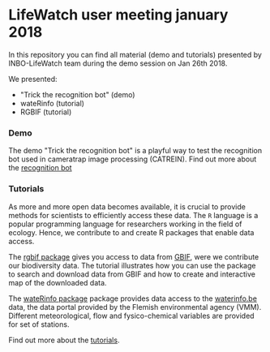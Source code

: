 # LifeWatch user meeting january 2018
In this repository you can find all material (demo and tutorials) presented by INBO-LifeWatch team during the demo session on Jan 26th 2018.

We presented:
- "Trick the recognition bot" (demo)
- wateRinfo (tutorial)
- RGBIF (tutorial)

### Demo

The demo "Trick the recognition bot" is a playful way to test the recognition bot used in cameratrap image processing (CATREIN). Find out more about the [recognition bot](./recognition_bot/README.md)

### Tutorials

As more and more open data becomes available, it is crucial to provide methods for scientists to efficiently access these data. The `R` language is a popular programming language for researchers working in the field of ecology. Hence, we contribute to and create R packages that enable data access.

The [rgbif package](https://github.com/ropensci/rgbif) gives you access to data from [GBIF](https://www.gbif.org/), were we contribute our biodiversity data. The tutorial illustrates how you can use the package to search and download data from GBIF and how to create and interactive map of the downloaded data.

The [wateRinfo package](https://github.com/inbo/waterinfo) package provides data access to the [waterinfo.be](https://www.waterinfo.be/) data, the data portal provided by the Flemish environmental agency (VMM). Different meteorological, flow and fysico-chemical variables are provided for set of stations. 

Find out more about the [tutorials](./package_tutorials/README.md).




